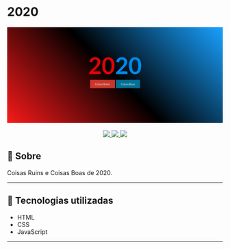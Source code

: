 # 2020

<p align="center">
  <img src="./screenshots/1.png" />
</p>

<p align="center">
  <a href="https://forthebadge.com"> <img src="https://forthebadge.com/images/badges/uses-html.svg" /> </a>
  <a href="https://forthebadge.com"> <img src="https://forthebadge.com/images/badges/uses-css.svg" /> </a>
  <a href="https://forthebadge.com"> <img src="https://forthebadge.com/images/badges/uses-js.svg" /> </a>
</p>


## :scroll: Sobre
Coisas Ruins e Coisas Boas de 2020.

---


## :rocket: Tecnologias utilizadas
* HTML
* CSS
* JavaScript

---
